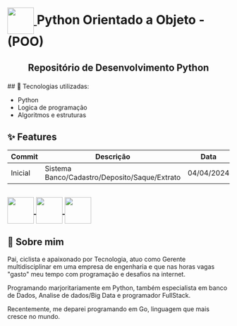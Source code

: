 <h1>
    <a href='https://www.dio.me'>
    <img align="center" width="60px" src="https://hermes.dio.me/tracks/648ef080-6c4b-4e54-bf72-34f62030f350.png"> </a>
    <span>
Python Orientado a Objeto - (POO)
</h1>

<h2><p align="center"> Repositório de Desenvolvimento Python</p></h2>
## 🚀 Tecnologias utilizadas:

-   Python
-   Logica de programação
-   Algoritmos e estruturas

## ✨ Features
Commit|Descrição|Data
|---|---|---|
|Inicial|Sistema Banco/Cadastro/Deposito/Saque/Extrato   | 04/04/2024|


<h2>
    <a href='https://www.github.com/lerocha1'>
    <img align="center" width="60px" src="https://raw.githubusercontent.com/FortAwesome/Font-Awesome/master/svgs/brands/github.svg"> </a>
    <a href='https://www.linkedin.com/in/leandro-rocha-62694730/'>
    <img align="center" width="60px" src="https://raw.githubusercontent.com/FortAwesome/Font-Awesome/master/svgs/brands/linkedin.svg"> </a>
    <span>
    <a href="mailto:leandro@lrcorp.com.br">
    <img align="center" width="60px" src="https://raw.githubusercontent.com/FortAwesome/Font-Awesome/master/svgs/solid/envelope.svg"> </a>
    <span>
</h2>


## 🚀 Sobre mim
Pai, ciclista e apaixonado por Tecnologia, atuo como Gerente multidisciplinar em uma empresa de engenharia e que nas horas vagas "gasto" meu tempo com programação e desafios na internet.

Programando marjoritariamente em Python, também especialista em banco de Dados, Analise de dados/Big Data e programador FullStack.

Recentemente, me deparei programando em Go, linguagem que mais cresce no mundo.

